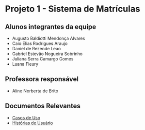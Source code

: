 # Projeto 1 - Sistema de Matrículas	 
  
## Alunos integrantes da equipe

* Augusto Baldiotti Mendonça Alvares
* Caio Elias Rodrigues Araujo
* Daniel de Rezende Leao
* Gabriel Estevão Nogueira Sobrinho
* Juliana Serra Camargo Gomes
* Luana Fleury

## Professora responsável

* Aline Norberta de Brito

## Documentos Relevantes

* [Casos de Uso](https://github.com/PUCMG-2023-02-LDS-GP4/lab-01/blob/main/projeto/versao-1.pdf)
* [Histórias de Usuário](https://github.com/PUCMG-2023-02-LDS-GP4/lab-01/blob/main/projeto/hist-de-usuario.md)
